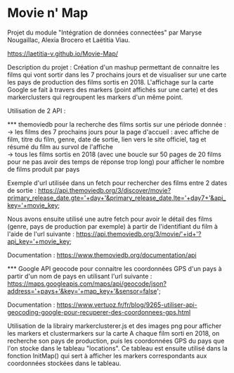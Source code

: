 # Movie n' Map
Projet du module "Intégration de données connectées" par Maryse Nougaillac, Alexia Brocero et Laëtitia Viau.

https://laetitia-v.github.io/Movie-Map/

Description du projet : Création d'un mashup permettant de connaitre les films qui vont sortir dans les 7 prochains jours et de visualiser sur une carte les pays de production des films sortis en 2018. L'affichage sur la carte Google se fait à travers des markers (point affichés sur une carte) et des markerclusters qui regroupent les markers d'un même point.

Utilisation de 2 API :

*** themoviedb pour la recherche des films sortis sur une période donnée :
-> les films des 7 prochains jours pour la page d'accueil : avec affiche de film, titre du film, genre, date de sortie, lien vers le site officiel, tag et résumé du film au survol de l'affiche    
-> tous les films sortis en 2018 (avec une boucle sur 50 pages de 20 films pour ne pas avoir des temps de réponse trop long) pour afficher le nombre de films produit par pays   

Exemple d'url utilisée dans un fetch pour rechercher des films entre 2 dates de sortie :
https://api.themoviedb.org/3/discover/movie?primary_release_date.gte='+day+'&primary_release_date.lte='+day7+'&api_key='+movie_key;
     
     
Nous avons ensuite utilisé une autre fetch pour avoir le détail des films (genre, pays de production par exemple) à partir de l'identifiant du film à l'aide de l'url suivante :
https://api.themoviedb.org/3/movie/'+id+'?api_key='+movie_key;

Documentation : https://www.themoviedb.org/documentation/api          

*** Google API geocode pour connaitre les coordonnées GPS d'un pays à partir d'un nom de pays en utilisant l'url suivante :       
https://maps.googleapis.com/maps/api/geocode/json?address='+pays+'&key='+map_key+'&sensor=false';

Documentation : https://www.vertuoz.fr/fr/blog/9265-utiliser-api-geocoding-google-pour-recuperer-des-coordonnees-gps.html    

Utilisation de la librairy markerclusterer.js et des images png pour afficher les markers et clustermarkers sur la carte
A chaque film sorti en 2018, on recherche son pays de production, puis les coordonnées GPS du pays que l'on stocke dans le tableau "locations".
Ce tableau est ensuite utilisé dans la fonction InitMap() qui sert à afficher les markers correspondants aux coordonnées stockées dans le tableau.
